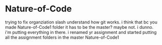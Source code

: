 # Nature-of-Code
trying to fix organziation slash understand how git works. i think that bc you made Nature-of-Code1 folder it has to be the master? maybe not. i dunno. i'm putting everything in there. i renamed yr assignment and started putting all the assignment folders in the master Nature-of-Code1
